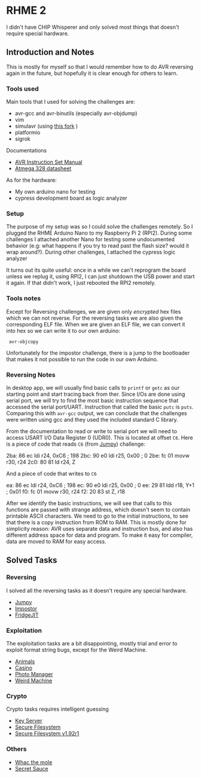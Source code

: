 # RHME 2

I didn't have CHIP Whisperer and only solved most things that doesn't require special hardware. 

## Introduction and Notes

This is mostly for myself so that I would remember how to do AVR reversing again in the future, but hopefully it is clear enough for others to learn.

### Tools used

Main tools that I used for solving the challenges are:

* avr-gcc and avr-binutils (especially avr-objdump)
* vim
* simulavr (using [this fork](https://github.com/Traumflug/simulavr) )
* platformio
* sigrok

Documentations 

* [AVR Instruction Set Manual](http://www.atmel.com/images/Atmel-0856-AVR-Instruction-Set-Manual.pdf)
* [Atmega 328 datasheet](http://www.atmel.com/Images/Atmel-42735-8-bit-AVR-Microcontroller-ATmega328-328P_Datasheet.pdf)

As for the hardware:

* My own arduino nano for testing
* cypress development board as logic analyzer

### Setup

The purpose of my setup was so I could solve the challenges remotely. So I plugged the RHME Arduino Nano to my Raspberry Pi 2 (RPI2). During some challenges I attached another Nano for testing some undocumented behavior (e.g: what happens if you try to read past the flash size? would it wrap around?). During other challenges, I attached the cypress logic analyzer

It turns out its quite useful: once in a while we can't reprogram the board unless we replug it, using  RPI2, I can just shutdown the USB power and start it again. If that didn't work, I just rebooted the RPI2 remotely.

### Tools notes

Except for Reversing challenges, we are given only *encrypted* hex files which we can not reverse. For the reversing tasks we are also given the corresponding ELF file. When we are given an ELF file, we can convert it into hex so we can write it to our own arduino:

     avr-objcopy

Unfortunately for the impostor challenge, there is a jump to the bootloader that makes it not possible to run the code in our own Arduino.

### Reversing Notes

In desktop app, we will usually find basic calls to `printf` or `getc` as our starting point and start tracing back from ther. Since I/Os are done using serial port, we will try to find the most basic instruction sequence that accessed the serial port/UART. Instruction that called the basic `putc` is `puts`. Comparing this with `avr-gcc` output, we can conclude that the challenges were written using gcc and they used the included standard C library. 

From the documentation to read or write to serial port we will need to access USART I/O Data Register 0 (UDR0). This is located at offset `C6`. Here is a piece of code that reads `C6` (from [Jumpy](jumpy)) challenge:

   2ba:   86 ec           ldi     r24, 0xC6       ; 198
   2bc:   90 e0           ldi     r25, 0x00       ; 0
   2be:   fc 01           movw    r30, r24
   2c0:   80 81           ld      r24, Z

And a piece of code that writes to `C6`

   ea:   86 ec           ldi     r24, 0xC6       ; 198
   ec:   90 e0           ldi     r25, 0x00       ; 0
   ee:   29 81           ldd     r18, Y+1        ; 0x01
   f0:   fc 01           movw    r30, r24
   f2:   20 83           st      Z, r18

After we identify the basic instructions, we will see that calls to this functions are passed with strange address, which doesn't seem to contain printable ASCII characters. We need to go to the initial instructions, to see that there is a copy instruction from ROM to RAM. This is mostly done for simplicity reason: AVR uses separate data and instruction bus, and also has different address space for data and program. To make it easy for compiler, data are moved to RAM for easy access.


## Solved Tasks

### Reversing

I solved all the reversing tasks as it doesn't require any special hardware. 

* [Jumpy](jumpy)
* [Impostor](impostor)
* [FridgeJIT](fridge-jit)

### Exploitation

The exploitation tasks are a bit disappointing, mostly trial and error to exploit format string bugs, except for the Weird Machine.

* [Animals](animals)
* [Casino](casino)
* [Photo Manager](photo-manager)
* [Weird Machine](weird-machine)

### Crypto

Crypto tasks requires intelligent guessing

* [Key Server](key-server)
* [Secure Filesystem](secure-filesystem)
* [Secure Filesystem v1.92r1](secure-filesystem-v1.92r1)

### Others

* [Whac the mole](whack-the-mole)
* [Secret Sauce](secret-sauce)

